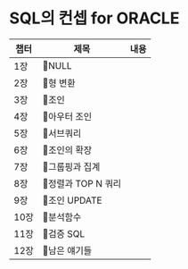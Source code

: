 # SQL의 컨셉 for ORACLE

|챕터|제목|내용|
|--|--|--|
|1장|NULL||
|2장|형 변환||
|3장|조인||
|4장|아우터 조인||
|5장|서브쿼리||
|6장|조인의 확장||
|7장|그룹핑과 집계||
|8장|정렬과 TOP N 쿼리||
|9장|조인 UPDATE||
|10장|분석함수||
|11장|검증 SQL||
|12장|남은 얘기들||
